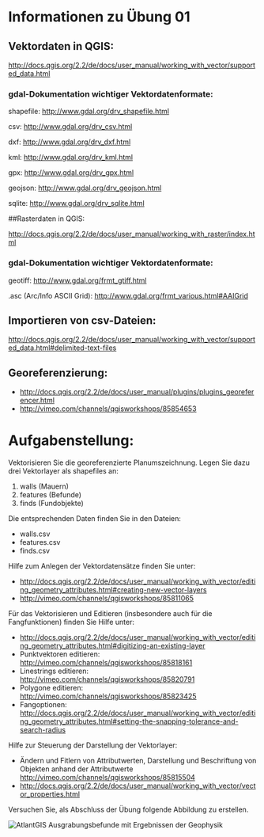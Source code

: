 # Informationen zu Übung 01

## Vektordaten in QGIS:

http://docs.qgis.org/2.2/de/docs/user_manual/working_with_vector/supported_data.html

### gdal-Dokumentation wichtiger Vektordatenformate:

shapefile: http://www.gdal.org/drv_shapefile.html

csv: http://www.gdal.org/drv_csv.html

dxf: http://www.gdal.org/drv_dxf.html

kml: http://www.gdal.org/drv_kml.html

gpx: http://www.gdal.org/drv_gpx.html

geojson: http://www.gdal.org/drv_geojson.html

sqlite: http://www.gdal.org/drv_sqlite.html

##Rasterdaten in QGIS:

http://docs.qgis.org/2.2/de/docs/user_manual/working_with_raster/index.html

### gdal-Dokumentation wichtiger Vektordatenformate:

geotiff: http://www.gdal.org/frmt_gtiff.html

.asc (Arc/Info ASCII Grid): http://www.gdal.org/frmt_various.html#AAIGrid

## Importieren von csv-Dateien:
http://docs.qgis.org/2.2/de/docs/user_manual/working_with_vector/supported_data.html#delimited-text-files

## Georeferenzierung:
- http://docs.qgis.org/2.2/de/docs/user_manual/plugins/plugins_georeferencer.html
- http://vimeo.com/channels/qgisworkshops/85854653


# Aufgabenstellung:

Vektorisieren Sie die georeferenzierte Planumszeichnung. Legen Sie dazu drei Vektorlayer als shapefiles an:

1. walls (Mauern)
2. features (Befunde)
3. finds (Fundobjekte)

Die entsprechenden Daten finden Sie in den Dateien:

- walls.csv
- features.csv
- finds.csv

Hilfe zum Anlegen der Vektordatensätze finden Sie unter:

- http://docs.qgis.org/2.2/de/docs/user_manual/working_with_vector/editing_geometry_attributes.html#creating-new-vector-layers
- http://vimeo.com/channels/qgisworkshops/85811065

Für das Vektorisieren und Editieren (insbesondere auch für die Fangfunktionen) finden Sie Hilfe unter:

- http://docs.qgis.org/2.2/de/docs/user_manual/working_with_vector/editing_geometry_attributes.html#digitizing-an-existing-layer
- Punktvektoren editieren: http://vimeo.com/channels/qgisworkshops/85818161
- Linestrings editieren: http://vimeo.com/channels/qgisworkshops/85820791
- Polygone editieren: http://vimeo.com/channels/qgisworkshops/85823425
- Fangoptionen: http://docs.qgis.org/2.2/de/docs/user_manual/working_with_vector/editing_geometry_attributes.html#setting-the-snapping-tolerance-and-search-radius

Hilfe zur Steuerung der Darstellung der Vektorlayer:

- Ändern und Fitlern von Attributwerten, Darstellung und Beschriftung von Objekten anhand der Attributwerte http://vimeo.com/channels/qgisworkshops/85815504
- http://docs.qgis.org/2.2/de/docs/user_manual/working_with_vector/vector_properties.html

Versuchen Sie, als Abschluss der Übung folgende Abbildung zu erstellen.


![AtlantGIS Ausgrabungsbefunde mit Ergebnissen der Geophysik](https://raw.githubusercontent.com/kacebe/AtlantGIS/master/screenshots/atlantgis_trenches.png "AtlantGIS Ausgrabungsbefunde mit Ergebnissen der Geophysik")







